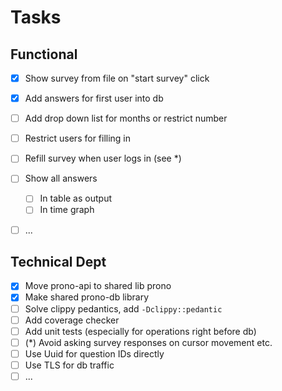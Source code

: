 # Tasks

## Functional

- [x] Show survey from file on "start survey" click
- [x] Add answers for first user into db
- [ ] Add drop down list for months or restrict number
- [ ] Restrict users for filling in
- [ ] Refill survey when user logs in (see *)
- [ ] Show all answers
  - [ ] In table as output
  - [ ] In time graph
- [ ] ...


## Technical Dept
- [x] Move prono-api to shared lib prono
- [x] Make shared prono-db library
- [ ] Solve clippy pedantics, add `-Dclippy::pedantic`
- [ ] Add coverage checker
- [ ] Add unit tests (especially for operations right before db)
- [ ] (*) Avoid asking survey responses on cursor movement etc.
- [ ] Use Uuid for question IDs directly
- [ ] Use TLS for db traffic
- [ ] ...
